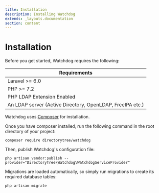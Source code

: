 ```yaml
---
title: Installation
description: Installing Watchdog
extends: _layouts.documentation
section: content
---
```


# Installation

Before you get started, Watchdog requires the following:

| Requirements |
| --- |
| Laravel >= 6.0 |
| PHP >= 7.2 |
| PHP LDAP Extension Enabled |
| An LDAP server (Active Directory, OpenLDAP, FreeIPA etc.) |

Watchdog uses [Composer](https://getcomposer.org/) for installation.

Once you have composer installed, run the following command in the root directory of your project:

```text
composer require directorytree/watchdog
```

Then, publish Watchdog's configuration file:

```text
php artisan vendor:publish --provider="DirectoryTree\Watchdog\WatchdogServiceProvider"
```

Migrations are loaded automatically, so simply run migrations to create its required database tables:

```text
php artisan migrate
```